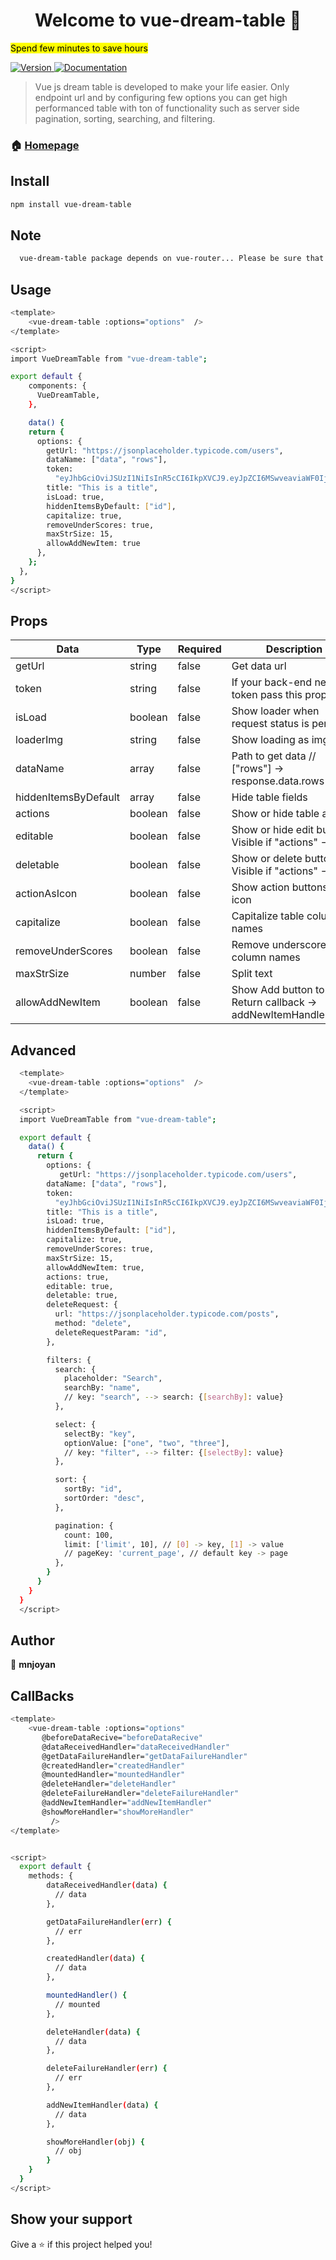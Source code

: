 <h1 align="center">Welcome to vue-dream-table 👋</h1>
<mark>Spend few minutes to save hours</mark>
<p>
  <a href="https://www.npmjs.com/package/vue-dream-table" target="_blank">
    <img alt="Version" src="https://img.shields.io/npm/v/vue-dream-table.svg">
  </a>
  <a href="https://www.npmjs.com/package/vue-dream-table" target="_blank">
    <img alt="Documentation" src="https://img.shields.io/badge/documentation-yes-brightgreen.svg" />
  </a>
</p>

> Vue js dream table is developed to make your life easier. 
  Only endpoint url and by configuring few options you can get high performanced 
  table with ton of functionality such as server side pagination, sorting, searching, and filtering.
  

### 🏠 [Homepage](https://www.npmjs.com/package/vue-dream-table)

<!-- ### ✨ [Demo](https://www.npmjs.com/package/vue-dream-table) -->

## Install



```sh
npm install vue-dream-table
```

## Note 
```sh
  vue-dream-table package depends on vue-router... Please be sure that you have already installed it!
```

## Usage

```sh
<template>
    <vue-dream-table :options="options"  />
</template>

<script>
import VueDreamTable from "vue-dream-table";

export default {
    components: {
      VueDreamTable,
    },

    data() {
    return {
      options: {
        getUrl: "https://jsonplaceholder.typicode.com/users",
        dataName: ["data", "rows"],
        token:
          "eyJhbGciOviJSUzI1NiIsInR5cCI6IkpXVCJ9.eyJpZCI6MSwveaviaWF0IjoxNjMyNjczODExLCJleHAiOjE2MzI2Nzc0MTF9ev.R8hZz-0qCXRnR04veev0-yeFr1MlpWT-iaxUxIsN9WCtW_LwdpdoUTQaX155tcvezKPdW8iLWvfYeGmHZqzfrp_nScArAev",
        title: "This is a title",
        isLoad: true,
        hiddenItemsByDefault: ["id"],
        capitalize: true,
        removeUnderScores: true,
        maxStrSize: 15,
        allowAddNewItem: true
      },
    };
  },
}
</script>
```

## Props

| Data  | Type | Required | Description | Default Values |
| ------------- | ------------- | ------------- | ------------- | ------------- |
| getUrl  | string  | false | Get data url | "https://jsonplaceholder.typicode.com/users" |
| token  | string  | false | If your back-end needs token pass this prop | "" |
| isLoad  | boolean  | false | Show loader when request status is pending | false |
| loaderImg  | string  | false | Show loading as img |  |
| dataName  | array  | false | Path to get data // ["rows"] -> response.data.rows | [] |
| hiddenItemsByDefault  | array  | false | Hide table fields | [] |
| actions  | boolean  | false | Show or hide table actions | false |
| editable  | boolean  | false | Show or hide edit button. Visible if "actions" -> true | false |
| deletable  | boolean  | false | Show or delete button. Visible if "actions" -> true | false |
| actionAsIcon  | boolean  | false | Show action buttons as icon | false |
| capitalize  | boolean  | false | Capitalize table column names | false |
| removeUnderScores  | boolean  | false | Remove underscores from column names | false |
| maxStrSize  | number  | false | Split text | 25 |
| allowAddNewItem  | boolean  | false | Show Add button to. Return callback -> addNewItemHandler(data)  | false |



## Advanced
```sh
  <template>
    <vue-dream-table :options="options"  />
  </template>

  <script>
  import VueDreamTable from "vue-dream-table";

  export default {
    data() {
      return {
        options: {
           getUrl: "https://jsonplaceholder.typicode.com/users",
        dataName: ["data", "rows"],
        token:
          "eyJhbGciOviJSUzI1NiIsInR5cCI6IkpXVCJ9.eyJpZCI6MSwveaviaWF0IjoxNjMyNjczODExLCJleHAiOjE2MzI2Nzc0MTF9ev.R8hZz-0qCXRnR04veev0-yeFr1MlpWT-iaxUxIsN9WCtW_LwdpdoUTQaX155tcvezKPdW8iLWvfYeGmHZqzfrp_nScArAev",
        title: "This is a title",
        isLoad: true,
        hiddenItemsByDefault: ["id"],
        capitalize: true,
        removeUnderScores: true,
        maxStrSize: 15,
        allowAddNewItem: true,
        actions: true,
        editable: true,
        deletable: true,
        deleteRequest: {
          url: "https://jsonplaceholder.typicode.com/posts",
          method: "delete",
          deleteRequestParam: "id",
        },

        filters: {
          search: {
            placeholder: "Search",
            searchBy: "name",
            // key: "search", --> search: {[searchBy]: value}
          },

          select: { 
            selectBy: "key",
            optionValue: ["one", "two", "three"],
            // key: "filter", --> filter: {[selectBy]: value} 
          },

          sort: {
            sortBy: "id",
            sortOrder: "desc",
          },

          pagination: {
            count: 100,
            limit: ['limit', 10], // [0] -> key, [1] -> value  
            // pageKey: 'current_page', // default key -> page
          },
        }
      }
    }
  }
  </script>
```

## Author

👤 **mnjoyan**



## CallBacks
```sh
<template>
    <vue-dream-table :options="options"
       @beforeDataRecive="beforeDataRecive"   
       @dataReceivedHandler="dataReceivedHandler"
       @getDataFailureHandler="getDataFailureHandler"
       @createdHandler="createdHandler"
       @mountedHandler="mountedHandler"
       @deleteHandler="deleteHandler"
       @deleteFailureHandler="deleteFailureHandler"
       @addNewItemHandler="addNewItemHandler"
       @showMoreHandler="showMoreHandler"
         />
</template>


<script>
  export default {
    methods: {
        dataReceivedHandler(data) {
          // data
        },

        getDataFailureHandler(err) {
          // err
        },

        createdHandler(data) {
          // data
        },

        mountedHandler() {
          // mounted
        },

        deleteHandler(data) {
          // data
        },

        deleteFailureHandler(err) {
          // err
        },

        addNewItemHandler(data) {
          // data
        },

        showMoreHandler(obj) {
          // obj
        }
    }
  }
</script>
```

## Show your support

Give a ⭐️ if this project helped you!

